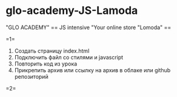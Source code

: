 # glo-academy-JS-Lamoda

"GLO ACADEMY"
== JS intensive "Your online store "Lomoda" ==

=1=

1. Создать страницу index.html
2. Подключить файл со стилями и javascript
3. Повторить код из урока
4. Прикрепить архив или ссылку на архив в облаке или github репозиторий

=2=
